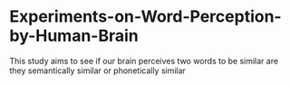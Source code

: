 # Experiments-on-Word-Perception-by-Human-Brain
This study aims to see if our brain perceives two words to be similar are they semantically similar or phonetically similar
